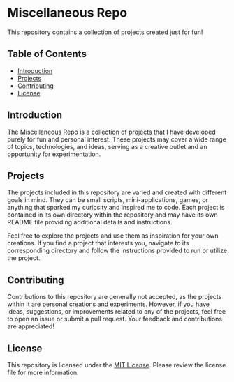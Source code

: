 # Miscellaneous Repo

This repository contains a collection of projects created just for fun!

## Table of Contents

- [Introduction](#introduction)
- [Projects](#projects)
- [Contributing](#contributing)
- [License](#license)

## Introduction

The Miscellaneous Repo is a collection of projects that I have developed purely for fun and personal interest. These projects may cover a wide range of topics, technologies, and ideas, serving as a creative outlet and an opportunity for experimentation.

## Projects

The projects included in this repository are varied and created with different goals in mind. They can be small scripts, mini-applications, games, or anything that sparked my curiosity and inspired me to code. Each project is contained in its own directory within the repository and may have its own README file providing additional details and instructions.

Feel free to explore the projects and use them as inspiration for your own creations. If you find a project that interests you, navigate to its corresponding directory and follow the instructions provided to run or utilize the project.

## Contributing

Contributions to this repository are generally not accepted, as the projects within it are personal creations and experiments. However, if you have ideas, suggestions, or improvements related to any of the projects, feel free to open an issue or submit a pull request. Your feedback and contributions are appreciated!

## License

This repository is licensed under the [MIT License](LICENSE). Please review the license file for more information.
